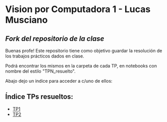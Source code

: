 # Vision por Computadora 1 - Lucas Musciano

## _Fork del repositorio de la clase_

Buenas profe!
Este repositorio tiene como objetivo guardar la resolución de los trabajos prácticos dados en clase.

Podrá encontrar los mismos en la carpeta de cada TP, en notebooks con nombre del estilo "TPN_resuelto".

Abajo dejo un indice para acceder a c/uno de ellos:

## Índice TPs resueltos:

 - [TP1](/Material_TPs/TP1/TP1_resuelto.ipynb)
 - [TP2](/Material_TPs/TP2/TP2_resuelto.ipynb)
